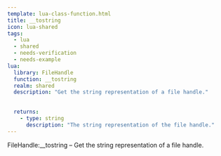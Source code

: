 ```yaml
---
template: lua-class-function.html
title: __tostring
icon: lua-shared
tags:
  - lua
  - shared
  - needs-verification
  - needs-example
lua:
  library: FileHandle
  function: __tostring
  realm: shared
  description: "Get the string representation of a file handle."
  
  
  returns:
    - type: string
      description: "The string representation of the file handle."
---
```


<div class="lua__search__keywords">
FileHandle:__tostring &#x2013; Get the string representation of a file handle.
</div>

